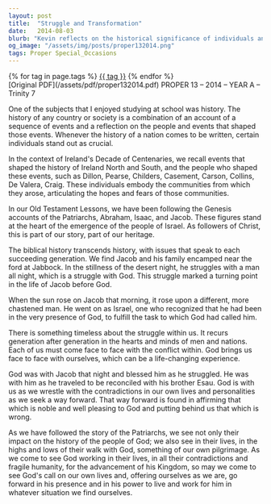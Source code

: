 ```yaml
---
layout: post
title:  "Struggle and Transformation"
date:   2014-08-03
blurb: "Kevin reflects on the historical significance of individuals and events that shape nations, drawing parallels to the biblical story of Jacob's struggle with God. He emphasizes the timeless nature of internal conflict and the potential for transformative experiences that align us with God's purpose. The sermon encourages self-examination and the pursuit of noble qualities in alignment with divine guidance."
og_image: "/assets/img/posts/proper132014.png"
tags: Proper Special_Occasions
---    
```

<div class="tag-pills">
    {% for tag in page.tags %}
    <a href="{{ site.baseurl }}/tag/{{ tag | slugify }}" class="tag-pill">{{ tag }}</a>
    {% endfor %}
</div>
[Original PDF](/assets/pdf/proper132014.pdf)
PROPER 13 – 2014 – YEAR A – Trinity 7

One of the subjects that I enjoyed studying at school was history. The history of any country or society is a combination of an account of a sequence of events and a reflection on the people and events that shaped those events. Whenever the history of a nation comes to be written, certain individuals stand out as crucial.

In the context of Ireland's Decade of Centenaries, we recall events that shaped the history of Ireland North and South, and the people who shaped these events, such as Dillon, Pearse, Childers, Casement, Carson, Collins, De Valera, Craig. These individuals embody the communities from which they arose, articulating the hopes and fears of those communities.

In our Old Testament Lessons, we have been following the Genesis accounts of the Patriarchs, Abraham, Isaac, and Jacob. These figures stand at the heart of the emergence of the people of Israel. As followers of Christ, this is part of our story, part of our heritage.

The biblical history transcends history, with issues that speak to each succeeding generation. We find Jacob and his family encamped near the ford at Jabbock. In the stillness of the desert night, he struggles with a man all night, which is a struggle with God. This struggle marked a turning point in the life of Jacob before God.

When the sun rose on Jacob that morning, it rose upon a different, more chastened man. He went on as Israel, one who recognized that he had been in the very presence of God, to fulfill the task to which God had called him.

There is something timeless about the struggle within us. It recurs generation after generation in the hearts and minds of men and nations. Each of us must come face to face with the conflict within. God brings us face to face with ourselves, which can be a life-changing experience.

God was with Jacob that night and blessed him as he struggled. He was with him as he traveled to be reconciled with his brother Esau. God is with us as we wrestle with the contradictions in our own lives and personalities as we seek a way forward. That way forward is found in affirming that which is noble and well pleasing to God and putting behind us that which is wrong.

As we have followed the story of the Patriarchs, we see not only their impact on the history of the people of God; we also see in their lives, in the highs and lows of their walk with God, something of our own pilgrimage. As we come to see God working in their lives, in all their contradictions and fragile humanity, for the advancement of his Kingdom, so may we come to see God's call on our own lives and, offering ourselves as we are, go forward in his presence and in his power to live and work for him in whatever situation we find ourselves.
